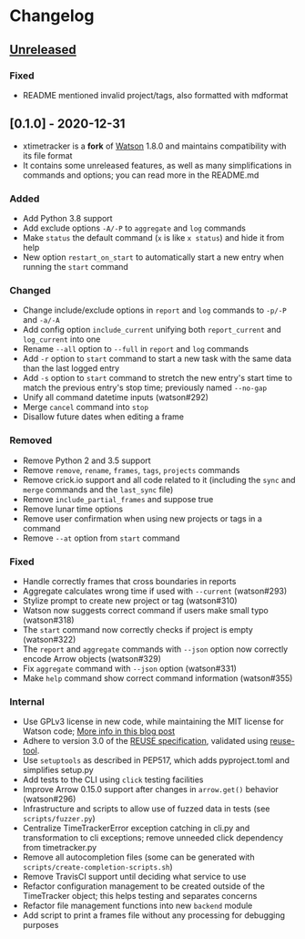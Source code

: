 <!--
SPDX-FileCopyrightText: 2020 David Alfonso

SPDX-License-Identifier: GPL-3.0-or-later
-->

# Changelog

## [Unreleased]

### Fixed
- README mentioned invalid project/tags, also formatted with mdformat

## [0.1.0] - 2020-12-31

- xtimetracker is a **fork** of [Watson](https://tailordev.github.io/Watson/) 1.8.0 and maintains compatibility with its file format
- It contains some unreleased features, as well as many simplifications in commands and options; you can read more in the README.md

### Added
- Add Python 3.8 support
- Add exclude options `-A/-P` to `aggregate` and `log` commands
- Make `status` the default command (`x` is like `x status`) and hide it from help
- New option `restart_on_start` to automatically start a new entry when running the `start` command

### Changed
- Change include/exclude options in `report` and `log` commands to `-p/-P` and `-a/-A`
- Add config option `include_current` unifying both `report_current` and `log_current` into one
- Rename `--all` option to `--full` in `report` and `log` commands
- Add `-r` option to `start` command to start a new task with the same data than the last logged entry
- Add `-s` option to `start` command to stretch the new entry's start time to match the previous entry's stop time; previously named `--no-gap`
- Unify all command datetime inputs (watson#292)
- Merge `cancel` command into `stop`
- Disallow future dates when editing a frame

### Removed
- Remove Python 2 and 3.5 support
- Remove `remove`, `rename`, `frames`, `tags`, `projects` commands
- Remove crick.io support and all code related to it (including the `sync` and `merge` commands and the `last_sync` file)
- Remove `include_partial_frames` and suppose true
- Remove lunar time options
- Remove user confirmation when using new projects or tags in a command
- Remove `--at` option from `start` command

### Fixed
- Handle correctly frames that cross boundaries in reports
- Aggregate calculates wrong time if used with `--current` (watson#293)
- Stylize prompt to create new project or tag (watson#310)
- Watson now suggests correct command if users make small typo (watson#318)
- The `start` command now correctly checks if project is empty (watson#322)
- The `report` and `aggregate` commands with `--json` option now correctly encode Arrow objects (watson#329)
- Fix `aggregate` command with `--json` option (watson#331)
- Make `help` command show correct command information (watson#355)

### Internal
- Use GPLv3 license in new code, while maintaining the MIT license for Watson code; [More info in this blog post](https://davidalfonso.es/posts/switching-licenses-from-mit-to-gnu-gpl)
- Adhere to version 3.0 of the [REUSE specification](https://reuse.software/spec/), validated using [reuse-tool](https://github.com/fsfe/reuse-tool).
- Use `setuptools` as described in PEP517, which adds pyproject.toml and simplifies setup.py
- Add tests to the CLI using `click` testing facilities
- Improve Arrow 0.15.0 support after changes in `arrow.get()` behavior (watson#296)
- Infrastructure and scripts to allow use of fuzzed data in tests (see `scripts/fuzzer.py`)
- Centralize TimeTrackerError exception catching in cli.py and transformation to cli exceptions; remove unneeded click dependency from timetracker.py
- Remove all autocompletion files (some can be generated with `scripts/create-completion-scripts.sh`)
- Remove TravisCI support until deciding what service to use
- Refactor configuration management to be created outside of the TimeTracker object; this helps testing and separates concerns
- Refactor file management functions into new `backend` module
- Add script to print a frames file without any processing for debugging purposes

[Unreleased]: https://github.com/davidag/xtimetracker/releases/tag/v0.1.0
